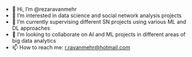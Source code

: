 - 👋 Hi, I’m @rezaravanmehr
- 👀 I’m interested in data science and social network analysis projects
- 🌱 I’m currently supervising different SN projects using various ML and DL approaches
- 💞️ I’m looking to collaborate on AI and ML  projects in different areas of big data analytics
- 📫 How to reach me: r.ravanmehr@hotmail.com

<!---
rezaravanmehr/rezaravanmehr is a ✨ special ✨ repository because its `README.md` (this file) appears on your GitHub profile.
You can click the Preview link to take a look at your changes.
--->
